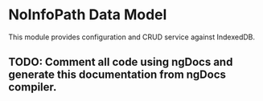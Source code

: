 # NoInfoPath Data Model
This module provides configuration and CRUD service against IndexedDB.

## TODO: Comment all code using ngDocs and generate this documentation from ngDocs compiler.